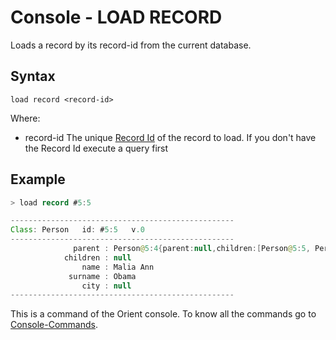 # Console - LOAD RECORD

Loads a record by its record-id from the current database.

## Syntax

```
load record <record-id>
```

Where:

- record-id      The unique [Record Id](Concepts.md#RecordID) of the record to load. If you don't have the Record Id execute a query first

## Example

```java
> load record #5:5

--------------------------------------------------
Class: Person   id: #5:5   v.0
--------------------------------------------------
              parent : Person@5:4{parent:null,children:[Person@5:5, Person@5:6],name:Barack,surname:Obama,city:City@-6:2}
            children : null
                name : Malia Ann
             surname : Obama
                city : null
--------------------------------------------------
```


This is a command of the Orient console. To know all the commands go to [Console-Commands](Console-Commands.md).
